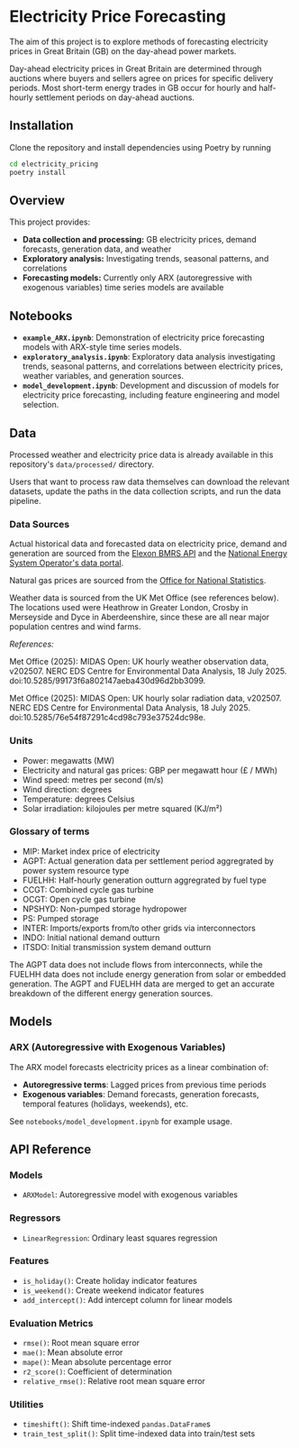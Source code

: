 # Electricity Price Forecasting

The aim of this project is to explore methods of forecasting electricity prices in Great Britain (GB) on the day-ahead power markets.

Day-ahead electricity prices in Great Britain are determined through auctions where buyers and sellers agree on prices for specific delivery periods. Most short-term energy trades in GB occur for hourly and half-hourly settlement periods on day-ahead auctions.

## Installation

Clone the repository and install dependencies using Poetry by running

```bash
cd electricity_pricing
poetry install
```

## Overview

This project provides:

- **Data collection and processing:** GB electricity prices, demand forecasts, generation data, and weather
- **Exploratory analysis:** Investigating trends, seasonal patterns, and correlations
- **Forecasting models:** Currently only ARX (autoregressive with exogenous variables) time series models are available

## Notebooks

- **`example_ARX.ipynb`**: Demonstration of electricity price forecasting models with ARX-style time series models.
- **`exploratory_analysis.ipynb`**: Exploratory data analysis investigating trends, seasonal patterns, and correlations between electricity prices, weather variables, and generation sources.
- **`model_development.ipynb`**: Development and discussion of models for electricity price forecasting, including feature engineering and model selection.

## Data

Processed weather and electricity price data is already available in this repository's `data/processed/` directory.

Users that want to process raw data themselves can download the relevant datasets, update the paths in the data collection scripts, and run the data pipeline.

### Data Sources

Actual historical data and forecasted data on electricity price, demand and generation are sourced from the [Elexon BMRS API](https://bmrs.elexon.co.uk) and the [National Energy System Operator's data portal](https://www.neso.energy/data-portal).

Natural gas prices are sourced from the [Office for National Statistics](https://www.ons.gov.uk/economy/economicoutputandproductivity/output/datasets/systemaveragepricesapofgas).

Weather data is sourced from the UK Met Office (see references below). The locations used were Heathrow in Greater London, Crosby in Merseyside and Dyce in Aberdeenshire, since these are all near major population centres and wind farms.

*References:*

Met Office (2025): MIDAS Open: UK hourly weather observation data, v202507. NERC EDS Centre for Environmental Data Analysis, 18 July 2025. doi:10.5285/99173f6a802147aeba430d96d2bb3099.

Met Office (2025): MIDAS Open: UK hourly solar radiation data, v202507. NERC EDS Centre for Environmental Data Analysis, 18 July 2025. doi:10.5285/76e54f87291c4cd98c793e37524dc98e.

### Units

- Power: megawatts (MW)
- Electricity and natural gas prices: GBP per megawatt hour (£ / MWh)
- Wind speed: metres per second (m/s)
- Wind direction: degrees
- Temperature: degrees Celsius
- Solar irradiation: kilojoules per metre squared (KJ/m²)

### Glossary of terms

- MIP: Market index price of electricity
- AGPT: Actual generation data per settlement period aggregrated by power system resource type
- FUELHH: Half-hourly generation outturn aggregrated by fuel type
- CCGT: Combined cycle gas turbine
- OCGT: Open cycle gas turbine
- NPSHYD: Non-pumped storage hydropower
- PS: Pumped storage
- INTER: Imports/exports from/to other grids via interconnectors
- INDO: Initial national demand outturn
- ITSDO: Initial transmission system demand outturn

The AGPT data does not include flows from interconnects, while the FUELHH data does not include energy generation from solar or embedded generation. The AGPT and FUELHH data are merged to get an accurate breakdown of the different energy generation sources.

## Models

### ARX (Autoregressive with Exogenous Variables)

The ARX model forecasts electricity prices as a linear combination of:
- **Autoregressive terms**: Lagged prices from previous time periods
- **Exogenous variables**: Demand forecasts, generation forecasts, temporal features (holidays, weekends), etc.

See `notebooks/model_development.ipynb` for example usage.

## API Reference

### Models
- `ARXModel`: Autoregressive model with exogenous variables

### Regressors
- `LinearRegression`: Ordinary least squares regression

### Features
- `is_holiday()`: Create holiday indicator features
- `is_weekend()`: Create weekend indicator features
- `add_intercept()`: Add intercept column for linear models

### Evaluation Metrics
- `rmse()`: Root mean square error
- `mae()`: Mean absolute error
- `mape()`: Mean absolute percentage error
- `r2_score()`: Coefficient of determination
- `relative_rmse()`: Relative root mean square error

### Utilities
- `timeshift()`: Shift time-indexed `pandas.DataFrame`s
- `train_test_split()`: Split time-indexed data into train/test sets